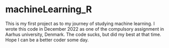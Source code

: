 # machineLearning_R
This is my first project as to my journey of studying machine learning.
I wrote this code in December 2022 as one of the compulsory assignment in Aarhus university, Denmark.
The code sucks, but did my best at that time.
Hope I can be a better coder some day.
